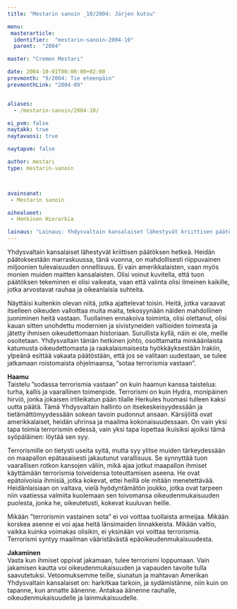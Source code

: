 ```yaml
---
title: "Mestarin sanoin _10/2004: Järjen kutsu"

menu:
 masterarticle:
  identifier:  "mestarin-sanoin-2004-10"
  parent:  "2004"

master: "Cremen Mestari"

date: 2004-10-01T00:00:00+02:00
prevmonth: "9/2004: Tie eteenpäin"
prevmonthLink: "2004-09"


aliases:
  - /mestarin-sanoin/2004-10/

ei_pvm: false
naytakk: true
naytavuosi: true

naytapvm: false

author: mestari
type: mestarin-sanoin



avainsanat:
 - Mestarin sanoin

aihealueet:
 - Henkinen Hierarkia

lainaus: "Lainaus: Yhdysvaltain kansalaiset lähestyvät kriittisen päätöksen hetkeä. Heidän päätoksestään marraskuussa, tänä vuonna, on mahdollisesti riippuvainen miljoonien tulevaisuuden onnellisuus. Ei vain amerikkalaisten, vaan myös monien muiden maitten kansalaisten. Olisi voinut kuvitella, että tuon päätöksen tekeminen ei olisi vaikeata, vaan että valinta olisi ilmeinen kaikille, jotka arvostavat rauhaa ja oikeanlaisia suhteita."
---
```

<p>Yhdysvaltain kansalaiset lähestyvät kriittisen päätöksen hetkeä. Heidän päätoksestään marraskuussa, tänä vuonna, on mahdollisesti riippuvainen miljoonien tulevaisuuden onnellisuus. Ei vain amerikkalaisten, vaan myös monien muiden maitten kansalaisten. Olisi voinut kuvitella, että tuon päätöksen tekeminen ei olisi vaikeata, vaan että valinta olisi ilmeinen kaikille, jotka arvostavat rauhaa ja oikeanlaisia suhteita.</p>
<p>Näyttäisi kuitenkin olevan niitä, jotka ajattelevat toisin. Heitä, jotka varaavat itselleen oikeuden valloittaa muita maita, tekosyynään näiden mahdollinen juoniminen heitä vastaan. Tuollainen ennakoiva toiminta, olisi olettanut, olisi kauan sitten unohdettu modernien ja sivistyneiden valtioiden toimesta ja jätetty ihmisen oikeudettomaan historiaan. Surullista kyllä, näin ei ole, meille osoitetaan. Yhdysvaltain tämän hetkinen johto, osoittamatta minkäänlaista katumusta oikeudettomasta ja raakalaismaisesta hyökkäyksestään Irakiin, ylpeänä esittää vakaata päätöstään, että jos se valitaan uudestaan, se tulee jatkamaan roistomaista ohjelmaansa, ”sotaa terrorismia vastaan”.</p>
<p><strong>Haamu</strong><br>
Taistelu ”sodassa terrorismia vastaan” on kuin haamun kanssa taistelua: turha, kallis ja vaarallinen toimenpide. Terrorismi on kuin Hydra, monipäinen hirviö, jonka jokaisen irtileikatun pään tilalle Herkules huomasi tulleen kaksi uutta päätä. Tämä Yhdysvaltain hallinto on itsekeskeisyydessään ja tietämättömyydessään sokean tavoin pudonnut ansaan. Kärsijöitä ovat amerikkalaiset, heidän uhrinsa ja maailma kokonaisuudessaan. On vain yksi tapa toimia terrorismin edessä, vain yksi tapa lopettaa ikuisiksi ajoiksi tämä syöpäläinen: löytää sen syy.</p>
<p>Terrorismille on tietysti useita syitä, mutta syy ylitse muiden tärkeydessään on maapallon epätasaisesti jakautunut varallisuus. Se synnyttää tuon vaarallisen rotkon kansojen väliin, mikä ajaa jotkut maapallon ihmiset käyttämään terrorismia toiveidensa toteuttamisen aseena. He ovat epätoivoisia ihmisiä, jotka kokevat, ettei heillä ole mitään menetettävää. Heidänlaisiaan on valtava, vielä hyödyntämätön joukko, jotka ovat tarpeen niin vaatiessa valmiita kuolemaan sen toivomansa oikeudenmukaisuuden puolesta, jonka he, oikeutetusti, kokevat kuuluvan heille.</p>
<p>Mikään ”terrorismin vastainen sota” ei voi voittaa tuollaista armeijaa. Mikään korskea asenne ei voi ajaa heitä länsimaiden linnakkeista. Mikään valtio, vaikka kuinka voimakas olisikin, ei yksinään voi voittaa terrorismia. Terrorismi syntyy maailman vääristävästä epäoikeudenmukaisuudesta.</p>
<p><strong>Jakaminen</strong><br>
Vasta kun ihmiset oppivat jakamaan, tulee terrorismi loppumaan. Vain jakamisen kautta voi oikeudenmukaisuuden ja vapauden tavoite tulla saavutetuksi. Vetoomuksemme teille, siunatun ja mahtavan Amerikan Yhdysvaltain kansalaiset on: harkitkaa tarkoin, ja sydämistänne, niin kuin on tapanne, kun annatte äänenne. Antakaa äänenne rauhalle, oikeudenmukaisuudelle ja lainmukaisuudelle.<br>
</p>